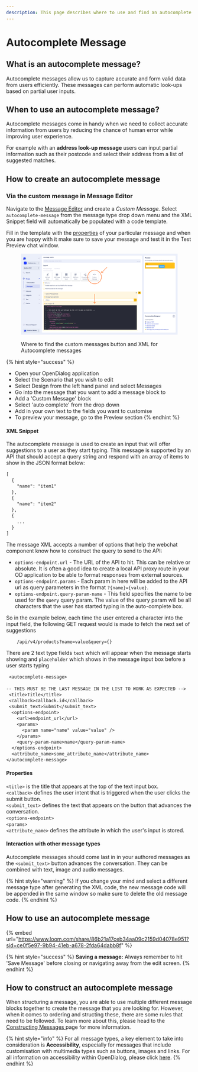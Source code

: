 ```yaml
---
description: This page describes where to use and find an autocomplete message type
---
```


# Autocomplete Message

## What is an autocomplete message?

Autocomplete messages allow us to capture accurate and form valid data from users efficiently. These messages can perform automatic look-ups based on partial user inputs.

## When to use an autocomplete message?

Autocomplete messages come in handy when we need to collect accurate information from users by reducing the chance of human error while improving user experience.&#x20;

For example with an **address look-up message** users can input partial information such as their postcode and select their address from a list of suggested matches.

## How to create an autocomplete message

### Via the custom message in Message Editor

Navigate to the [Message Editor](../message-editor.md) and create a _Custom Message._ Select `autocomplete-message` from the message type drop down menu and the XML Snippet field will automatically be populated with a code template.

Fill in the template with the [properties](autocomplete-message.md#properties) of your particular message and when you are happy with it make sure to save your message and test it in the Test Preview chat window.&#x20;

<figure><img src="../../../../.gitbook/assets/Group 1 (1).png" alt=""><figcaption><p>Where to find the custom messages button and XML for Autocomplete messages</p></figcaption></figure>

{% hint style="success" %}
* Open your OpenDialog application
* Select the Scenario that you wish to edit
* Select Design from the left hand panel and select Messages
* Go into the message that you want to add a message block to
* Add a 'Custom Message' block
* Select 'auto complete' from the drop down
* Add in your own text to the fields you want to customise
* To preview your message, go to the Preview section
{% endhint %}

#### XML Snippet

The autocomplete message is used to create an input that will offer suggestions to a user as they start typing. This message is supported by an API that should accept a query string and respond with an array of items to show in the JSON format below:

```
[
  {
    "name": "item1"
  },
  {
    "name": "item2"
  },
  {
    ...
  }
]
```

The message XML accepts a number of options that help the webchat component know how to construct the query to send to the API:

* `options-endpoint.url` - The URL of the API to hit. This can be relative or absolute. It is often a good idea to create a local API proxy route in your OD application to be able to format responses from external sources.
* `options-endpoint.params` - Each param in here will be added to the API url as query parameters in the format `?{name}={value}`.
* `options-endpoint.query-param-name` - This field specifies the name to be used for the `query` query param. The value of the query param will be all characters that the user has started typing in the auto-complete box.

So in the example below, each time the user entered a character into the input field, the following GET request would is made to fetch the next set of suggestions

```
    /api/v4/products?name=value&query={}
```

There are 2 text type fields `text` which will appear when the message starts showing and `placeholder` which shows in the message input box before a user starts typing

```
 <autocomplete-message>

-- THIS MUST BE THE LAST MESSAGE IN THE LIST TO WORK AS EXPECTED -->
 <title>Title</title>
 <callback>callback.id</callback>
 <submit_text>Submit</submit_text>
  <options-endpoint>
    <url>endpoint_url</url>
    <params>
      <param name="name" value="value" />
    </params>
    <query-param-name>name</query-param-name>
  </options-endpoint>
  <attribute_name>some_attribute_name</attribute_name>
</autocomplete-message>
```

#### Properties

`<title>` is the title that appears at the top of the text input box.\
`<callback>` defines the user intent that is triggered when the user clicks the submit button.\
`<submit_text>` defines the text that appears on the button that advances the conversation.\
`<options-endpoint>`\
`<params>`\
`<attribute_name>` defines the attribute in which the user's input is stored.

#### Interaction with other message types

Autocomplete messages should come last in in your authored messages as the `<submit_text>` button advances the conversation. They can be combined with text, image and audio messages.&#x20;

{% hint style="warning" %}
If you change your mind and select a different message type after generating the XML code, the new message code will be appended in the same window so make sure to delete the old message code.
{% endhint %}

## How to use an autocomplete message

{% embed url="https://www.loom.com/share/86b21a17ceb34aa09c2159d04078e951?sid=ce0f5e97-9b94-41eb-a678-2fda64dabb8f" %}

{% hint style="success" %}
**Saving a message:** Always remember to hit 'Save Message' before closing or navigating away from the edit screen.
{% endhint %}

## How to construct an autocomplete message

When structuring a message, you are able to use multiple different message blocks together to create the message that you are looking for. However, when it comes to ordering and structing these, there are some rules that need to be followed. To learn more about this, please head to the [Constructing Messages ](../constructing-messages.md)page for more information.

{% hint style="info" %}
For all message types, a key element to take into consideration is **Accessibility**, especially for messages that include customisation with multimedia types such as buttons, images and links. For all information on accessibility within OpenDialog, please click [here](../../designing-accessible-chatbots.md).
{% endhint %}
